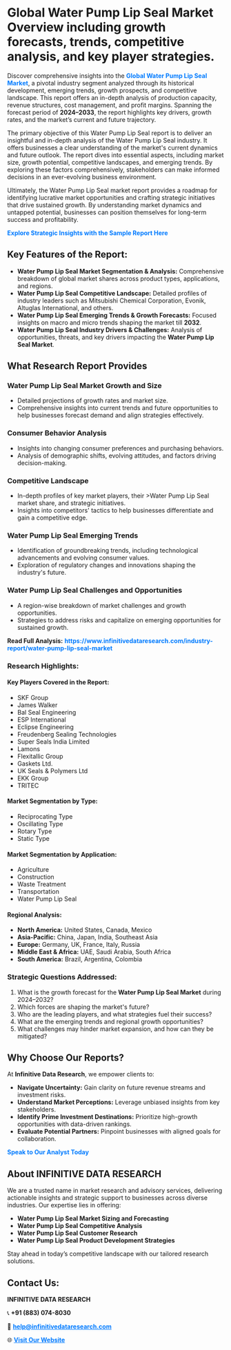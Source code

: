 <h1>Global Water Pump Lip Seal Market Overview including growth forecasts, trends, competitive analysis, and key player strategies.</h1>
<p>
Discover comprehensive insights into the 
<a href="https://www.infinitivedataresearch.com/industry-report/water-pump-lip-seal-market" rel="dofollow" style="color: #007BFF; text-decoration: none;"><strong>Global Water Pump Lip Seal Market</strong></a>, a pivotal industry segment analyzed through its historical development, emerging trends, growth prospects, and competitive landscape. This report offers an in-depth analysis of production capacity, revenue structures, cost management, and profit margins. Spanning the forecast period of <strong>2024–2033</strong>, the report highlights key drivers, growth rates, and the market’s current and future trajectory.
</p>
<p>
The primary objective of this Water Pump Lip Seal report is to deliver an insightful and in-depth analysis of the Water Pump Lip Seal industry. It offers businesses a clear understanding of the market's current dynamics and future outlook. The report dives into essential aspects, including market size, growth potential, competitive landscapes, and emerging trends. By exploring these factors comprehensively, stakeholders can make informed decisions in an ever-evolving business environment.
</p>
<p>
Ultimately, the Water Pump Lip Seal market report provides a roadmap for identifying lucrative market opportunities and crafting strategic initiatives that drive sustained growth. By understanding market dynamics and untapped potential, businesses can position themselves for long-term success and profitability.
</p>
<p>
<a href="https://www.infinitivedataresearch.com/request-sample/reportId=110447" style="color: #007BFF; text-decoration: none;"><strong>Explore Strategic Insights with the Sample Report Here</strong></a>
</p>

<h2>Key Features of the Report:</h2>
<ul>
<li><strong>Water Pump Lip Seal Market Segmentation & Analysis:</strong> Comprehensive breakdown of global market shares across product types, applications, and regions.</li>
<li><strong>Water Pump Lip Seal Competitive Landscape:</strong> Detailed profiles of industry leaders such as Mitsubishi Chemical Corporation, Evonik, Altuglas International, and others.</li>
<li><strong>Water Pump Lip Seal Emerging Trends & Growth Forecasts:</strong> Focused insights on macro and micro trends shaping the market till <strong>2032</strong>.</li>
<li><strong>Water Pump Lip Seal Industry Drivers & Challenges:</strong> Analysis of opportunities, threats, and key drivers impacting the <strong>Water Pump Lip Seal Market</strong>.</li>
</ul>

<h2>What Research Report Provides</h2>
<h3>Water Pump Lip Seal Market Growth and Size</h3>
<ul>
<li>Detailed projections of growth rates and market size.</li>
<li>Comprehensive insights into current trends and future opportunities to help businesses forecast demand and align strategies effectively.</li>
</ul>

<h3>Consumer Behavior Analysis</h3>
<ul>
<li>Insights into changing consumer preferences and purchasing behaviors.</li>
<li>Analysis of demographic shifts, evolving attitudes, and factors driving decision-making.</li>
</ul>

<h3>Competitive Landscape</h3>
<ul>
<li>In-depth profiles of key market players, their >Water Pump Lip Seal market share, and strategic initiatives.</li>
<li>Insights into competitors' tactics to help businesses differentiate and gain a competitive edge.</li>
</ul>

<h3>Water Pump Lip Seal Emerging Trends</h3>
<ul>
<li>Identification of groundbreaking trends, including technological advancements and evolving consumer values.</li>
<li>Exploration of regulatory changes and innovations shaping the industry's future.</li>
</ul>

<h3>Water Pump Lip Seal Challenges and Opportunities</h3>
<ul>
<li>A region-wise breakdown of market challenges and growth opportunities.</li>
<li>Strategies to address risks and capitalize on emerging opportunities for sustained growth.</li>
</ul>
<p><strong>Read Full Analysis:</strong> <a href="https://www.infinitivedataresearch.com/industry-report/water-pump-lip-seal-market" rel="dofollow" style="color: #007BFF; text-decoration: none;"><strong>https://www.infinitivedataresearch.com/industry-report/water-pump-lip-seal-market</strong></a></p>
<h3>Research Highlights:</h3>
<h4>Key Players Covered in the Report:</h4>
<ul><li>SKF Group</li><li>James Walker</li><li>Bal Seal Engineering</li><li>ESP International</li><li>Eclipse Engineering</li><li>Freudenberg Sealing Technologies</li><li>Super Seals India Limited</li><li>Lamons</li><li>Flexitallic Group</li><li>Gaskets Ltd.</li><li>UK Seals &amp; Polymers Ltd</li><li>EKK Group</li><li>TRITEC</li></ul>
<h4>Market Segmentation by Type:</h4>
<ul><li>Reciprocating Type</li><li>Oscillating Type</li><li>Rotary Type</li><li>Static Type</li></ul>
<h4>Market Segmentation by Application:</h4>
<ul><li>Agriculture</li><li>Construction</li><li>Waste Treatment</li><li>Transportation</li><li>Water Pump Lip Seal</li></ul>

<h4>Regional Analysis:</h4>
<ul>
<li><strong>North America:</strong> United States, Canada, Mexico</li>
<li><strong>Asia-Pacific:</strong> China, Japan, India, Southeast Asia</li>
<li><strong>Europe:</strong> Germany, UK, France, Italy, Russia</li>
<li><strong>Middle East & Africa:</strong> UAE, Saudi Arabia, South Africa</li>
<li><strong>South America:</strong> Brazil, Argentina, Colombia</li>
</ul>

<h3>Strategic Questions Addressed:</h3>
<ol>
<li>What is the growth forecast for the <strong>Water Pump Lip Seal Market</strong> during 2024–2032?</li>
<li>Which forces are shaping the market's future?</li>
<li>Who are the leading players, and what strategies fuel their success?</li>
<li>What are the emerging trends and regional growth opportunities?</li>
<li>What challenges may hinder market expansion, and how can they be mitigated?</li>
</ol>

<h2>Why Choose Our Reports?</h2>
<p>At <strong>Infinitive Data Research</strong>, we empower clients to:</p>
<ul>
<li><strong>Navigate Uncertainty:</strong> Gain clarity on future revenue streams and investment risks.</li>
<li><strong>Understand Market Perceptions:</strong> Leverage unbiased insights from key stakeholders.</li>
<li><strong>Identify Prime Investment Destinations:</strong> Prioritize high-growth opportunities with data-driven rankings.</li>
<li><strong>Evaluate Potential Partners:</strong> Pinpoint businesses with aligned goals for collaboration.</li>
</ul>
<p><a href="https://www.infinitivedataresearch.com/industry-report/water-pump-lip-seal-market" rel="dofollow" style="color: #007BFF; text-decoration: none;"><strong>Speak to Our Analyst Today</strong></a></p>

<h2>About INFINITIVE DATA RESEARCH</h2>
<p>We are a trusted name in market research and advisory services, delivering actionable insights and strategic support to businesses across diverse industries. Our expertise lies in offering:</p>
<ul>
<li><strong>Water Pump Lip Seal Market Sizing and Forecasting</strong></li>
<li><strong>Water Pump Lip Seal Competitive Analysis</strong></li>
<li><strong>Water Pump Lip Seal Customer Research</strong></li>
<li><strong>Water Pump Lip Seal Product Development Strategies</strong></li>
</ul>
<p>Stay ahead in today’s competitive landscape with our tailored research solutions.</p>

<h2>Contact Us:</h2>
<p><strong>INFINITIVE DATA RESEARCH</strong></p>
<p>📞 <strong>+91 (883) 074-8030</strong></p>
<p>📧 <strong><a href="mailto:help@infinitivedataresearch.com" style="color: #007BFF;">help@infinitivedataresearch.com</a></strong></p>
<p>🌐 <strong><a href="https://www.infinitivedataresearch.com" rel="dofollow" style="color: #007BFF;">Visit Our Website</a></strong></p>